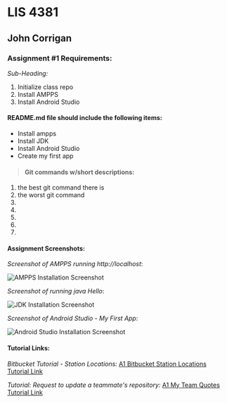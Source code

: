 # LIS 4381

## John Corrigan

### Assignment #1 Requirements:

*Sub-Heading:*

1. Initialize class repo
2. Install AMPPS
3. Install Android Studio

#### README.md file should include the following items:

* Install ampps
* Install JDK
* Install Android Studio
* Create my first app


> #### Git commands w/short descriptions:

1. the best git command there is
2. the worst git command
3. 
4. 
5. 
6. 
7. 

#### Assignment Screenshots:

*Screenshot of AMPPS running http://localhost*:

![AMPPS Installation Screenshot](img/ampps.png)

*Screenshot of running java Hello*:

![JDK Installation Screenshot](img/jdk_install.png)

*Screenshot of Android Studio - My First App*:

![Android Studio Installation Screenshot](img/android.png)


#### Tutorial Links:

*Bitbucket Tutorial - Station Locations:*
[A1 Bitbucket Station Locations Tutorial Link](https://bitbucket.org/username/bitbucketstationlocations/ "Bitbucket Station Locations")

*Tutorial: Request to update a teammate's repository:*
[A1 My Team Quotes Tutorial Link](https://bitbucket.org/username/myteamquotes/ "My Team Quotes Tutorial")